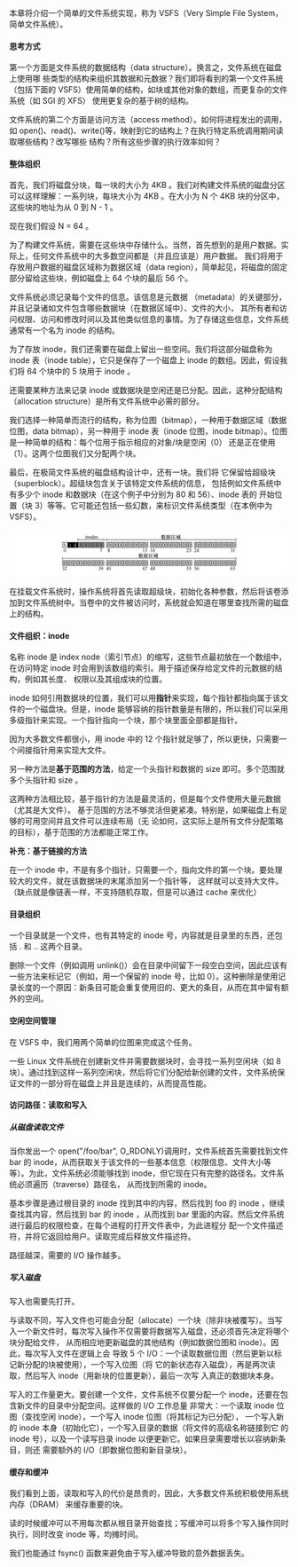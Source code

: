 本章将介绍一个简单的文件系统实现，称为 VSFS（Very Simple File System，简单文件系统）。

#### 思考方式

第一个方面是文件系统的数据结构（data structure）。换言之，文件系统在磁盘上使用哪 些类型的结构来组织其数据和元数据？我们即将看到的第一个文件系统（包括下面的 VSFS）使用简单的结构，如块或其他对象的数组，而更复杂的文件系统（如 SGI 的 XFS） 使用更复杂的基于树的结构。

文件系统的第二个方面是访问方法（access method）。如何将进程发出的调用，如 open()、read()、write()等，映射到它的结构上？在执行特定系统调用期间读取哪些结构？改写哪些 结构？所有这些步骤的执行效率如何？

#### 整体组织

首先，我们将磁盘分块，每一块的大小为 4KB 。我们对构建文件系统的磁盘分区可以这样理解：一系列块，每块大小为 4KB 。在大小为 N 个 4KB 块的分区中，这些块的地址为从 0 到 N - 1 。

现在我们假设 N = 64 。

为了构建文件系统，需要在这些块中存储什么。当然，首先想到的是用户数据。实际上，任何文件系统中的大多数空间都是（并且应该是）用户数据。 我们将用于存放用户数据的磁盘区域称为数据区域（data region），简单起见，将磁盘的固定部分留给这些块，例如磁盘上 64 个块的最后 56 个。

文件系统必须记录每个文件的信息。该信息是元数据
（metadata）的关键部分，并且记录诸如文件包含哪些数据块（在数据区域中）、文件的大小， 其所有者和访问权限、访问和修改时间以及其他类似信息的事情。为了存储这些信息，文件系统通常有一个名为 inode 的结构。

为了存放 inode，我们还需要在磁盘上留出一些空间。我们将这部分磁盘称为 inode 表（inode table），它只是保存了一个磁盘上 inode 的数组。因此，假设我们将 64 个块中的 5 块用于 inode 。

还需要某种方法来记录 inode 或数据块是空闲还是已分配。因此，这种分配结构（allocation structure）是所有文件系统中必需的部分。

我们选择一种简单而流行的结构，称为位图（bitmap），一种用于数据区域（数据位图，data bitmap），另一种用于 inode 表（inode 位图，inode bitmap）。位图是一种简单的结构：每个位用于指示相应的对象/块是空闲（0） 还是正在使用（1）。这两个位图我们又分配两个块。

最后，在极简文件系统的磁盘结构设计中，还有一块。我们将 它保留给超级块（superblock）。超级块包含关于该特定文件系统的信息， 包括例如文件系统中有多少个 inode 和数据块（在这个例子中分别为 80 和 56）、inode 表的 开始位置（块 3）等等。它可能还包括一些幻数，来标识文件系统类型（在本例中为 VSFS）。

![image-20220402163647085](../res/image-20220402163647085.png)

在挂载文件系统时，操作系统将首先读取超级块，初始化各种参数，然后将该卷添加到文件系统树中。当卷中的文件被访问时，系统就会知道在哪里查找所需的磁盘上的结构。

#### 文件组织：inode

名称 inode 是 index node（索引节点）的缩写，这些节点最初放在一个数组中，在访问特定 inode 时会用到该数组的索引。用于描述保存给定文件的元数据的结构，例如其长度、 权限以及其组成块的位置。

inode 如何引用数据块的位置，我们可以用**指针**来实现，每个指针都指向属于该文件的一个磁盘块。但是，inode 能够容纳的指针数量是有限的，所以我们可以采用多级指针来实现。一个指针指向一个块，那个块里面全部都是指针。

因为大多数文件都很小，用 inode 中的 12 个指针就足够了，所以更快，只需要一个间接指针用来实现大文件。

另一种方法是**基于范围的方法**，给定一个头指针和数据的 size 即可。多个范围就多个头指针和 size 。

这两种方法相比较，基于指针的方法是最灵活的，但是每个文件使用大量元数据（尤其是大文件）。 基于范围的方法不够灵活但更紧凑。特别是，如果磁盘上有足够的可用空间并且文件可以连续布局（无 论如何，这实际上是所有文件分配策略的目标），基于范围的方法都能正常工作。

**补充：基于链接的方法**

在一个 inode 中，不是有多个指针，只需要一个，指向文件的第一个块。要处理较大的文件，就在该数据块的末尾添加另一个指针等， 这样就可以支持大文件。（缺点就是像链表一样，不支持随机存取，但是可以通过 cache 来优化）

#### 目录组织

一个目录就是一个文件，也有其特定的 inode 号，内容就是目录里的东西，还包括 . 和 .. 这两个目录。

删除一个文件（例如调用 unlink()）会在目录中间留下一段空白空间，因此应该有一些方法来标记它（例如，用一个保留的 inode 号，比如 0）。这种删除是使用记录长度的一个原因：新条目可能会重复使用旧的、更大的条目，从而在其中留有额外的空间。

#### 空闲空间管理

在 VSFS 中，我们用两个简单的位图来完成这个任务。

一些 Linux 文件系统在创建新文件并需要数据块时，会寻找一系列空闲块（如 8 块）。通过找到这样一系列空闲块，然后将它们分配给新创建的文件，文件系统保证文件的一部分将在磁盘上并且是连续的，从而提高性能。

#### 访问路径：读取和写入

##### 从磁盘读取文件

当你发出一个 open("/foo/bar", O_RDONLY)调用时，文件系统首先需要找到文件 bar 的 inode，从而获取关于该文件的一些基本信息（权限信息、文件大小等等）。为此，文件系统必须能够找到 inode，但它现在只有完整的路径名。文件系统必须遍历（traverse）路径名， 从而找到所需的 inode。

基本步骤是通过根目录的 inode 找到其中的内容，然后找到 foo 的 inode ，继续查找其内容，然后找到 bar 的 inode ，从而找到 bar 里面的内容。然后文件系统进行最后的权限检查，在每个进程的打开文件表中，为此进程分 配一个文件描述符，并将它返回给用户。读取完成后释放文件描述符。

路径越深，需要的 I/O 操作越多。

##### 写入磁盘

写入也需要先打开。

与读取不同，写入文件也可能会分配（allocate）一个块（除非块被覆写）。当写入一个新文件时，每次写入操作不仅需要将数据写入磁盘，还必须首先决定将哪个块分配给文件， 从而相应地更新磁盘的其他结构（例如数据位图和 inode）。因此，每次写入文件在逻辑上会 导致 5 个 I/O：一个读取数据位图（然后更新以标记新分配的块被使用），一个写入位图（将 它的新状态存入磁盘），再是两次读取，然后写入 inode（用新块的位置更新），最后一次写 入真正的数据块本身。

写入的工作量更大。要创建一个文件，文件系统不仅要分配一个 inode，还要在包含新文件的目录中分配空间。这样做的 I/O 工作总量 非常大：一个读取 inode 位图（查找空闲 inode），一个写入 inode 位图（将其标记为已分配）， 一个写入新的 inode 本身（初始化它），一个写入目录的数据（将文件的高级名称链接到它 的 inode 号），以及一个读写目录 inode 以便更新它。如果目录需要增长以容纳新条目，则还 需要额外的 I/O（即数据位图和新目录块）。

#### 缓存和缓冲

我们看到上面，读取和写入的代价是昂贵的，因此，大多数文件系统积极使用系统内存（DRAM） 来缓存重要的块。

读的时候缓冲可以不用每次都从根目录开始查找；写缓冲可以将多个写入操作同时执行，同时改变 inode 等，均摊时间。

我们也能通过 fsync() 函数来避免由于写入缓冲导致的意外数据丢失。




